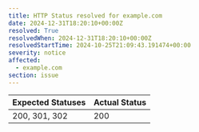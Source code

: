 ```yaml
---
title: HTTP Status resolved for example.com
date: 2024-12-31T18:20:10+00:00Z
resolved: True
resolvedWhen: 2024-12-31T18:20:10+00:00Z
resolvedStartTime: 2024-10-25T21:09:43.191474+00:00
severity: notice
affected:
  - example.com
section: issue
---
```


| Expected Statuses | Actual Status  |
|-------------------|----------------|
| 200, 301, 302 | 200 |
